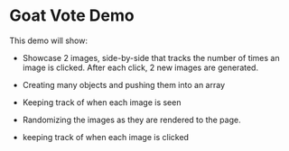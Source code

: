 # Goat Vote Demo

This demo will show:

- Showcase 2 images, side-by-side that tracks the number of times an image is clicked. After each click, 2 new images are generated.
- Creating many objects and pushing them into an array
- Keeping track of when each image is seen
- Randomizing the images as they are rendered to the page.


- keeping track of when each image is clicked
